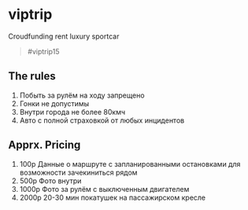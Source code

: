 # viptrip
Croudfunding rent luxury sportcar

> #viptrip15

## The rules
1. Побыть за рулём на ходу запрещено
2. Гонки не допустимы
3. Внутри города не более 80кмч
4. Авто с полной страховкой от любых инцидентов

##  Apprx. Pricing
1. 100р Данные о маршруте с запланированными остановками для возможности зачекиниться рядом
2. 500р Фото внутри
3. 1000р Фото за рулём с выключенным двигателем
4. 2000р 20-30 мин покатушек на пассажирском кресле
